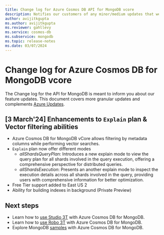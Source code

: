 ```yaml
---
title: Change log for Azure Cosmos DB API for MongoDB vcore
description: Notifies our customers of any minor/medium updates that were pushed
author: avijitkgupta
ms.author: avijitkgupta
ms.reviewer: gahllevy
ms.service: cosmos-db
ms.subservice: mongodb
ms.topic: release-notes
ms.date: 03/07/2024
---
```


# Change log for Azure Cosmos DB for MongoDB vcore

The Change log for the API for MongoDB is meant to inform you about our feature updates. This document covers more granular updates and complements [Azure Updates](https://azure.microsoft.com/updates/).

## [3 March'24] Enhancements to `Explain` plan & Vector filtering abilities

* Azure Cosmos DB for MongoDB vCore allows filtering by metadata columns while performing vector searches. 
* `Explain` plan now offer different modes
	* *allShardsQueryPlan*: Introduces a new explain mode to view the query plan for all shards involved in the query execution, offering a comprehensive perspective for distributed queries.
	* *allShardsExecution*: Presents an another explain mode to inspect the execution details across all shards involved in the query, providing users with comprehensive information for better optimization. 
* Free Tier support added to East US 2
* Ability for building indexes in background (Private Preview)

## Next steps

* Learn how to [use Studio 3T](articles/cosmos-db/mongodb/connect-using-mongochef.md) with Azure Cosmos DB for MongoDB.
* Learn how to [use Robo 3T](articles/cosmos-db/mongodb/connect-using-robomongo.md) with Azure Cosmos DB for MongoDB.
* Explore MongoDB [samples](articles/cosmos-db/mongodb/nodejs-console-app.md) with Azure Cosmos DB for MongoDB.
